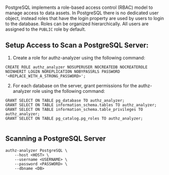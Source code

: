 PostgreSQL implements a role-based access control (RBAC) model to manage access to data assets. In PostgreSQL there is no dedicated user object, instead roles that have the login property are used by users to login to the database. Roles can be organized hierarchically. All users are assigned to the `PUBLIC` role by default.

## Setup Access to Scan a PostgreSQL Server:
1. Create a role for authz-analyzer using the following command: 
```
CREATE ROLE authz_analyzer NOSUPERUSER NOCREATEDB NOCREATEROLE NOINHERIT LOGIN NOREPLICATION NOBYPASSRLS PASSWORD '<REPLACE_WITH_A_STRONG_PASSWORD>';
```
2. For each database on the server, grant permissions for the authz-analyzer role using the following command:
```
GRANT SELECT ON TABLE pg_database TO authz_analyzer;
GRANT SELECT ON TABLE information_schema.tables TO authz_analyzer;
GRANT SELECT ON TABLE information_schema.table_privileges TO authz_analyzer;
GRANT SELECT ON TABLE pg_catalog.pg_roles TO authz_analyzer;
    
```

## Scanning a PostgreSQL Server
```
authz-analyzer PostgreSQL \
    --host <HOST> \
    --username <USERNAME> \
    --password <PASSWORD> \
    --dbname <DB>
```
